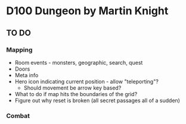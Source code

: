 # D100 Dungeon by Martin Knight

## TO DO

### Mapping

- Room events - monsters, geographic, search, quest
- Doors
- Meta info
- Hero icon indicating current position - allow "teleporting"?
  - Should movement be arrow key based?
- What to do if map hits the boundaries of the grid?
- Figure out why reset is broken (all secret passages all of a sudden)

### Combat

